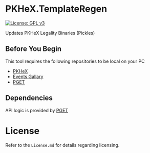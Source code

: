# PKHeX.TemplateRegen
[![License: GPL v3](https://img.shields.io/badge/License-GPLv3-blue.svg)](https://www.gnu.org/licenses/gpl-3.0)

Updates PKHeX Legality Binaries (Pickles)

## Before You Begin
This tool requires the following repositories to be local on your PC
- [PKHeX](https://github.com/kwsch/PKHeX/)
- [Events Gallary](https://github.com/projectpokemon/EventsGallery)
- [PGET](https://github.com/projectpokemon/PoGoEncTool)

## Dependencies
API logic is provided by [PGET](https://github.com/projectpokemon/PoGoEncTool)

# License
Refer to the `License.md` for details regarding licensing.
